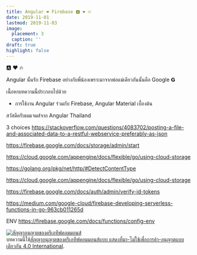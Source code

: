 ```yaml
---
title: Angular ❤ Firebase 🅰️ ❤️ 🔥
date: 2019-11-01
lastmod: 2019-11-03
image:
  placement: 3
  caption: ''
draft: true
highlight: false
---
```


🅰️ ❤️ 🔥

Angular นั้นรัก Firebase อย่างกับพี่น้องเพราะมาจากพ่อแม่เดียวกันนั้นคือ Google 𝗚

เนื้อหาบทความนี้ประกอบไปด้วย

- การใช้งาน Angular ร่วมกับ Firebase, Angular Material เบื้องต้น

สวัสดีครับผมเจมส์จาก Angular Thailand 

3 choices
https://stackoverflow.com/questions/4083702/posting-a-file-and-associated-data-to-a-restful-webservice-preferably-as-json

https://firebase.google.com/docs/storage/admin/start

https://cloud.google.com/appengine/docs/flexible/go/using-cloud-storage

https://golang.org/pkg/net/http/#DetectContentType

https://cloud.google.com/appengine/docs/flexible/go/using-cloud-storage

https://firebase.google.com/docs/auth/admin/verify-id-tokens

https://medium.com/google-cloud/firebase-developing-serverless-functions-in-go-963cb011265d

ENV
https://firebase.google.com/docs/functions/config-env

<a rel="license" href="http://creativecommons.org/licenses/by-nc-sa/4.0/"><img alt="สัญญาอนุญาตของครีเอทีฟคอมมอนส์" style="border-width:0" src="https://i.creativecommons.org/l/by-nc-sa/4.0/88x31.png" /></a><br />บทความนี้ใช้<a rel="license" href="http://creativecommons.org/licenses/by-nc-sa/4.0/">สัญญาอนุญาตของครีเอทีฟคอมมอนส์แบบ แสดงที่มา-ไม่ใช้เพื่อการค้า-อนุญาตแบบเดียวกัน 4.0 International</a>.
